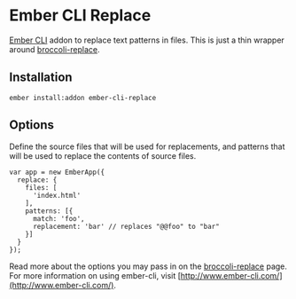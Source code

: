 # Ember CLI Replace

[Ember CLI](http://www.ember-cli.com/) addon to replace text patterns in files. This is just a thin wrapper around [broccoli-replace](https://github.com/outaTiME/broccoli-replace).

## Installation

    ember install:addon ember-cli-replace

## Options

Define the source files that will be used for replacements, and patterns that will be used to replace the contents of source files.

    var app = new EmberApp({
      replace: {
        files: [
          'index.html'
        ],
        patterns: [{
          match: 'foo',
          replacement: 'bar' // replaces "@@foo" to "bar"
        }]
      }
    });

Read more about the options you may pass in on the [broccoli-replace](https://github.com/outaTiME/broccoli-replace) page. For more information on using ember-cli, visit [http://www.ember-cli.com/](http://www.ember-cli.com/).
